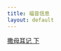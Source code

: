 ```yaml
---
title: 福音信息
layout: default
---
```


[撒母耳记 下](https://fukuokachinesechurch.github.io/sermons/sermon_samuel)

